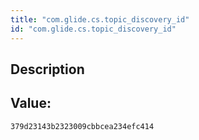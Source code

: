 ```yaml
---
title: "com.glide.cs.topic_discovery_id"
id: "com.glide.cs.topic_discovery_id"
---
```

## Description



## Value: 
```
379d23143b2323009cbbcea234efc414
```